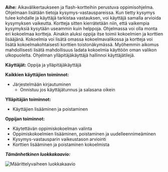 **Aihe:** Aikavälikertaukseen ja flash-kortteihin perustuva oppimisohjelma. Ohjelmaan lisätään tietoja kysymys-vastauspareissa. Kun tietty kysymys tulee kohdalle ja käyttäjä tarkistaa vastauksen, voi käyttäjä samalla arvioida kysymyksen vaikeutta. Kortteja sitten kierrätetään niin, että vaikempia kysymyksiä kysytään useammin kuin helppoja. Ohjelmassa voi olla monta eri kokoelmaa kortteja. Ainakin aluksi oppija itse toimii kokoelmien ja korttien lisääjänä. Kokoelmia voi lisätä omassa kokoelmavalikossa ja kortteja voi lisätä kokoelmakohtaisesti korttien toistonäkymässä. Myöhemmin aikomus mahdollisesti lisätä mahdollisuus ladata kokoelmia käyttöön oman valikon ulkopuolelta. Ohjelman ylläpitäjäkäyttäjä hallinnoi käyttäjätilejä.

**Käyttäjät:** Oppija ja ylläpitäjäkäyttäjä

**Kaikkien käyttäjien toiminnot:** 
- Järjestelmään kirjautuminen
  - Onnistuu jos käyttäjätunnus ja salasana oikein

**Ylläpitäjän toiminnot:** 
- Käyttäjien lisääminen ja poistaminen

**Oppijan toiminnot:** 
- Käytettävän oppimiskokoelman valinta
- Oppimiskokoelmien lisääminen, poistaminen ja uudelleennimeäminen
- Kysymys-vastausparin vaikeustason arviointi
- Korttien lisääminen ja poistaminen kokoelmista

***Tämänhetkinen luokkakaavio:***

![Määrittelyvaiheen luokkakaavio](MaarittelyvaiheenLuokkakaavio.png "Määrittelyvaiheen luokkakaavio")






